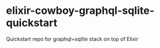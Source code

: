 # elixir-cowboy-graphql-sqlite-quickstart
Quickstart repo for graphql+sqlite stack on top of Elixir
